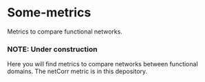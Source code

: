 # Some-metrics
Metrics to compare functional networks.

### NOTE: Under construction

Here you will find metrics to compare networks between functional domains.
The netCorr metric is in this depository.
